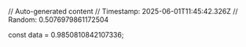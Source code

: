 // Auto-generated content
// Timestamp: 2025-06-01T11:45:42.326Z
// Random: 0.5076979861172504

const data = 0.9850810842107336;